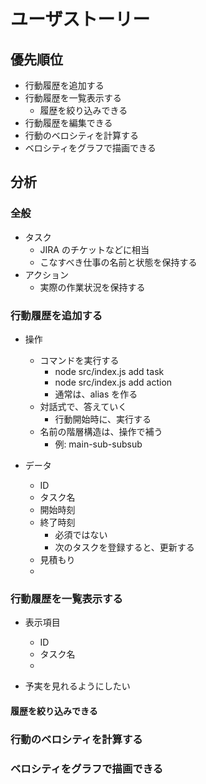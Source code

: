 # ユーザストーリー

## 優先順位

- 行動履歴を追加する
- 行動履歴を一覧表示する
  - 履歴を絞り込みできる
- 行動履歴を編集できる
- 行動のベロシティを計算する
- ベロシティをグラフで描画できる

## 分析

### 全般

- タスク
  - JIRA のチケットなどに相当
  - こなすべき仕事の名前と状態を保持する
- アクション
  - 実際の作業状況を保持する

### 行動履歴を追加する

- 操作

  - コマンドを実行する
    - node src/index.js add task
    - node src/index.js add action
    - 通常は、alias を作る
  - 対話式で、答えていく
    - 行動開始時に、実行する
  - 名前の階層構造は、操作で補う
    - 例: main-sub-subsub

- データ
  - ID
  - タスク名
  - 開始時刻
  - 終了時刻
    - 必須ではない
    - 次のタスクを登録すると、更新する
  - 見積もり
  -

### 行動履歴を一覧表示する

- 表示項目

  - ID
  - タスク名
  -

- 予実を見れるようにしたい

#### 履歴を絞り込みできる

### 行動のベロシティを計算する

### ベロシティをグラフで描画できる
